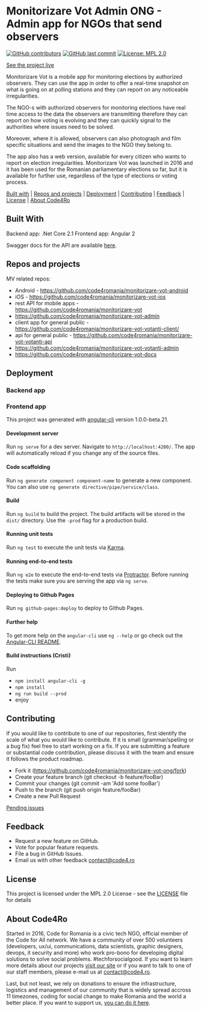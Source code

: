 # Monitorizare Vot Admin ONG - Admin app for NGOs that send observers 

[![GitHub contributors](https://img.shields.io/github/contributors/code4romania/monitorizare-vot-ong.svg?style=for-the-badge)]() [![GitHub last commit](https://img.shields.io/github/last-commit/code4romania/monitorizare-vot-ong.svg?style=for-the-badge)]() [![License: MPL 2.0](https://img.shields.io/badge/license-MPL%202.0-brightgreen.svg?style=for-the-badge)](https://opensource.org/licenses/MPL-2.0)

[See the project live](https://monitorizarevotong.azurewebsites.net)

Monitorizare Vot is a mobile app for monitoring elections by authorized observers. They can use the app in order to offer a real-time snapshot on what is going on at polling stations and they can report on any noticeable irregularities. 

The NGO-s with authorized observers for monitoring elections have real time access to the data the observers are transmitting therefore they can report on how voting is evolving and they can quickly signal to the authorities where issues need to be solved. 

Moreover, where it is allowed, observers can also photograph and film specific situations and send the images to the NGO they belong to. 

The app also has a web version, available for every citizen who wants to report on election irregularities. Monitorizare Vot was launched in 2016 and it has been used for the Romanian parliamentary elections so far, but it is available for further use, regardless of the type of elections or voting process. 

[Built with](#built-with) | [Repos and projects](#repos-and-projects) | [Deployment](#deployment) | [Contributing](#contributing) | [Feedback](#feedback) | [License](#license) | [About Code4Ro](#about-code4ro)

## Built With

 Backend app: .Net Core 2.1
 Frontend app: Angular 2
 
 Swagger docs for the API are available [here](https://mvonguat.azurewebsites.net/swagger/ui/index.html).

## Repos and projects

MV related repos:

- Android - https://github.com/code4romania/monitorizare-vot-android
- iOS - https://github.com/code4romania/monitorizare-vot-ios
- rest API for mobile apps - https://github.com/code4romania/monitorizare-vot
- https://github.com/code4romania/monitorizare-vot-admin
- client app for general public - https://github.com/code4romania/monitorizare-vot-votanti-client/
- api for general public - https://github.com/code4romania/monitorizare-vot-votanti-api
- https://github.com/code4romania/monitorizare-vot-votanti-admin
- https://github.com/code4romania/monitorizare-vot-docs

## Deployment

### Backend app

### Frontend app

This project was generated with [angular-cli](https://github.com/angular/angular-cli) version 1.0.0-beta.21.

#### Development server
Run `ng serve` for a dev server. Navigate to `http://localhost:4200/`. The app will automatically reload if you change any of the source files.

#### Code scaffolding

Run `ng generate component component-name` to generate a new component. You can also use `ng generate directive/pipe/service/class`.

#### Build

Run `ng build` to build the project. The build artifacts will be stored in the `dist/` directory. Use the `-prod` flag for a production build.

#### Running unit tests

Run `ng test` to execute the unit tests via [Karma](https://karma-runner.github.io).

#### Running end-to-end tests

Run `ng e2e` to execute the end-to-end tests via [Protractor](http://www.protractortest.org/).
Before running the tests make sure you are serving the app via `ng serve`.

#### Deploying to Github Pages

Run `ng github-pages:deploy` to deploy to Github Pages.

#### Further help

To get more help on the `angular-cli` use `ng --help` or go check out the [Angular-CLI README](https://github.com/angular/angular-cli/blob/master/README.md).

#### Build instructions (Cristi) 

Run 
- `npm install angular-cli -g`
- `npm install`
- `ng run build --prod`
- enjoy

## Contributing

If you would like to contribute to one of our repositories, first identify the scale of what you would like to contribute. If it is small (grammar/spelling or a bug fix) feel free to start working on a fix. If you are submitting a feature or substantial code contribution, please discuss it with the team and ensure it follows the product roadmap.

* Fork it (https://github.com/code4romania/monitorizare-vot-ong/fork)
* Create your feature branch (git checkout -b feature/fooBar)
* Commit your changes (git commit -am 'Add some fooBar')
* Push to the branch (git push origin feature/fooBar)
* Create a new Pull Request

[Pending issues](https://github.com/code4romania/monitorizare-vot-ong/issues)

## Feedback

* Request a new feature on GitHub.
* Vote for popular feature requests.
* File a bug in GitHub Issues.
* Email us with other feedback contact@code4.ro

## License

This project is licensed under the MPL 2.0 License - see the [LICENSE](LICENSE) file for details

## About Code4Ro

Started in 2016, Code for Romania is a civic tech NGO, official member of the Code for All network. We have a community of over 500 volunteers (developers, ux/ui, communications, data scientists, graphic designers, devops, it security and more) who work pro-bono for developing digital solutions to solve social problems. #techforsocialgood. If you want to learn more details about our projects [visit our site](https://www.code4.ro/en/) or if you want to talk to one of our staff members, please e-mail us at contact@code4.ro.

Last, but not least, we rely on donations to ensure the infrastructure, logistics and management of our community that is widely spread accross 11 timezones, coding for social change to make Romania and the world a better place. If you want to support us, [you can do it here](https://code4.ro/en/donate/).
